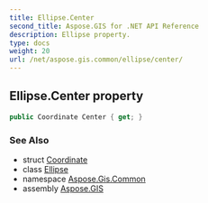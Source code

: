 ```yaml
---
title: Ellipse.Center
second_title: Aspose.GIS for .NET API Reference
description: Ellipse property. 
type: docs
weight: 20
url: /net/aspose.gis.common/ellipse/center/
---
```

## Ellipse.Center property

```csharp
public Coordinate Center { get; }
```

### See Also

* struct [Coordinate](../../coordinate/)
* class [Ellipse](../)
* namespace [Aspose.Gis.Common](../../ellipse/)
* assembly [Aspose.GIS](../../../)


